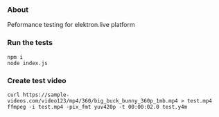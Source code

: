 ### About

Peformance testing for elektron.live platform

### Run the tests

```
npm i
node index.js
```

### Create test video

```
curl https://sample-videos.com/video123/mp4/360/big_buck_bunny_360p_1mb.mp4 > test.mp4
ffmpeg -i test.mp4 -pix_fmt yuv420p -t 00:00:02.0 test.y4m
```
